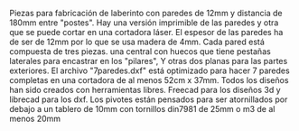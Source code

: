 Piezas para fabricación de laberinto con paredes de 12mm y distancia de 180mm entre "postes".
Hay una versión imprimible de las paredes y otra que se puede cortar en una cortadora láser.
El espesor de las paredes ha de ser de 12mm por lo que se usa madera de 4mm.
Cada pared está compuesta de tres piezas. una central con huecos que tiene pestañas laterales para encastrar en los "pilares",
Y otras dos planas para las partes exteriores.
El archivo "7paredes.dxf" está optimizado para hacer 7 paredes completas en una cortadora de al menos 52cm x 37mm.
Todos los diseños han sido creados con herramientas libres.
Freecad para los diseños 3d y librecad para los dxf.
Los pivotes están pensados para ser atornillados por debajo a un tablero de 10mm con tornillos din7981 de 25mm o m3 de al menos 20mm


